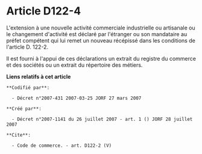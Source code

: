 # Article D122-4

L'extension à une nouvelle activité commerciale industrielle ou artisanale ou le changement d'activité est déclaré par
l'étranger ou son mandataire au préfet compétent qui lui remet un nouveau récépissé dans les conditions de l'article D.
122-2.

Il est fourni à l'appui de ces déclarations un extrait du registre du commerce et des sociétés ou un extrait du répertoire
des métiers.

**Liens relatifs à cet article**

	**Codifié par**:

	  - Décret n°2007-431 2007-03-25 JORF 27 mars 2007

	**Créé par**:

	  - Décret n°2007-1141 du 26 juillet 2007 - art. 1 () JORF 28 juillet 2007

	**Cite**:

	  - Code de commerce. - art. D122-2 (V)
